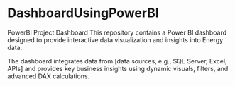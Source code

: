 # DashboardUsingPowerBI
PowerBI Project Dashboard
This repository contains a Power BI dashboard designed to provide interactive data visualization and insights into Energy data.

The dashboard integrates data from [data sources, e.g., SQL Server, Excel, APIs] and provides key business insights using dynamic visuals, filters, and advanced DAX calculations.
